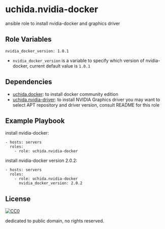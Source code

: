 uchida.nvidia-docker
====================

ansible role to install nvidia-docker and graphics driver

Role Variables
--------------

```
nvidia_docker_version: 1.0.1
```

- `nvidia_docker_version` is a variable to specify which version of nvidia-docker, current default value is `1.0.1`

Dependencies
------------

- [uchida.docker](https://galaxy.ansible.com/uchida/docker/): to install docker community edition
- [uchida.nvidia-driver](https://galaxy.ansible.com/uchida/nvidia-driver/): to install NVIDIA Graphics driver
  you may want to select APT repository and driver version, consult README for this role

Example Playbook
----------------

install nvidia-docker:

```
- hosts: servers
  roles:
    - role: uchida.nvidia-docker
```

install nvidia-docker version 2.0.2:

```
- hosts: servers
  roles:
    - role: uchida.nvidia-docker
      nvidia_docker_version: 2.0.2
```

License
-------

[![CC0](http://i.creativecommons.org/p/zero/1.0/88x31.png "CC0")](http://creativecommons.org/publicdomain/zero/1.0/deed)

dedicated to public domain, no rights reserved.
